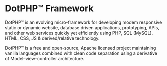 # DotPHP™ Framework
DotPHP™ is an evolving micro-framework for developing modem responsive static or dynamic website, database driven applications, prototyping, APIs, and other web services quickly yet efficiently using PHP, SQL (MySQL), HTML, CSS, JS &amp; derived/relative technology.

DotPHP™ is a free and open-source, Apache licensed project maintaining vanilla languages combined with clean code separation using a derivative of Model–view–controller architecture.
